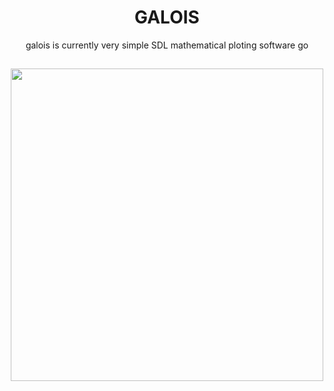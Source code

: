 <h1 align="center">GALOIS</h1>
    <p align="center">galois is currently very simple SDL mathematical ploting software go
</p>

##
<p align="center">
    <img src="http://0x0.st/Hfqx.png" width="500px">
</p>
